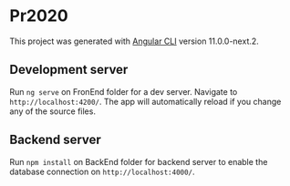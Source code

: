 # Pr2020

This project was generated with [Angular CLI](https://github.com/angular/angular-cli) version 11.0.0-next.2.

## Development server

Run `ng serve` on FronEnd folder for a dev server. Navigate to `http://localhost:4200/`. The app will automatically reload if you change any of the source files.

## Backend server

Run `npm install` on BackEnd folder for backend server to enable the database connection on `http://localhost:4000/`.